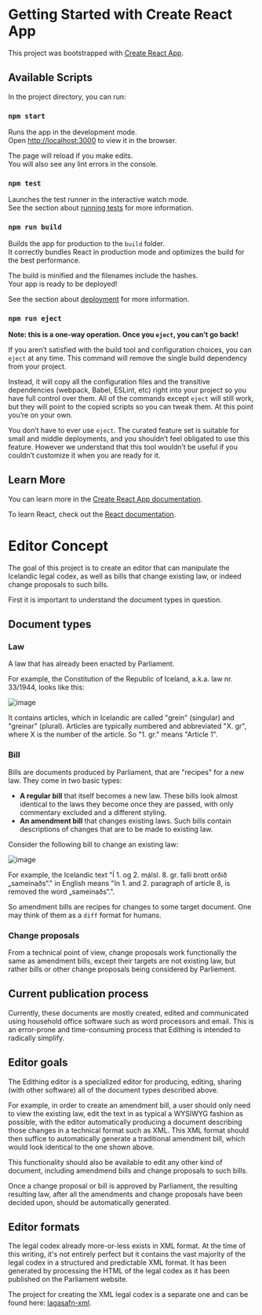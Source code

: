 # Getting Started with Create React App

This project was bootstrapped with [Create React App](https://github.com/facebook/create-react-app).

## Available Scripts

In the project directory, you can run:

### `npm start`

Runs the app in the development mode.\
Open [http://localhost:3000](http://localhost:3000) to view it in the browser.

The page will reload if you make edits.\
You will also see any lint errors in the console.

### `npm test`

Launches the test runner in the interactive watch mode.\
See the section about [running tests](https://facebook.github.io/create-react-app/docs/running-tests) for more information.

### `npm run build`

Builds the app for production to the `build` folder.\
It correctly bundles React in production mode and optimizes the build for the best performance.

The build is minified and the filenames include the hashes.\
Your app is ready to be deployed!

See the section about [deployment](https://facebook.github.io/create-react-app/docs/deployment) for more information.

### `npm run eject`

**Note: this is a one-way operation. Once you `eject`, you can’t go back!**

If you aren’t satisfied with the build tool and configuration choices, you can `eject` at any time. This command will remove the single build dependency from your project.

Instead, it will copy all the configuration files and the transitive dependencies (webpack, Babel, ESLint, etc) right into your project so you have full control over them. All of the commands except `eject` will still work, but they will point to the copied scripts so you can tweak them. At this point you’re on your own.

You don’t have to ever use `eject`. The curated feature set is suitable for small and middle deployments, and you shouldn’t feel obligated to use this feature. However we understand that this tool wouldn’t be useful if you couldn’t customize it when you are ready for it.

## Learn More

You can learn more in the [Create React App documentation](https://facebook.github.io/create-react-app/docs/getting-started).

To learn React, check out the [React documentation](https://reactjs.org/).

# Editor Concept

The goal of this project is to create an editor that can manipulate the Icelandic legal codex, as well as bills that change existing law, or indeed change proposals to such bills.

First it is important to understand the document types in question.

## Document types

### Law

A law that has already been enacted by Parliament.

For example, the Constitution of the Republic of Iceland, a.k.a. law nr. 33/1944, looks like this:

![image](https://github.com/althingi-net/edithing/assets/1698313/62790387-3015-4bcd-a746-4a862e9c67d8)

It contains articles, which in Icelandic are called "grein" (singular) and "greinar" (plural). Articles are typically numbered and abbreviated "X. gr", where X is the number of the article. So "1. gr." means "Article 1".

### Bill

Bills are documents produced by Parliament, that are "recipes" for a new law. They come in two basic types:

- **A regular bill** that itself becomes a new law. These bills look almost identical to the laws they become once they are passed, with only commentary excluded and a different styling.
- **An amendment bill** that changes existing laws. Such bills contain descriptions of changes that are to be made to existing law.

Consider the following bill to change an existing law:

![image](https://github.com/althingi-net/edithing/assets/1698313/aa822e24-7e37-42b2-a4dd-73cca78d4641)

For example, the Icelandic text "Í 1. og 2. málsl. 8. gr. falli brott orðið „sameinaðs“." in English means "In 1. and 2. paragraph of article 8, is removed the word „sameinaðs“.".

So amendment bills are recipes for changes to some target document. One may think of them as a `diff` format for humans.

### Change proposals

From a technical point of view, change proposals work functionally the same as amendment bills, except their targets are not existing law, but rather bills or other change proposals being considered by Parliement.

## Current publication process

Currently, these documents are mostly created, edited and communicated using household office software such as word processors and email. This is an error-prone and time-consuming process that Edithing is intended to radically simplify.

## Editor goals

The Edithing editor is a specialized editor for producing, editing, sharing (with other software) all of the document types described above.

For example, in order to create an amendment bill, a user should only need to view the existing law, edit the text in as typical a WYSIWYG fashion as possible, with the editor automatically producing a document describing those changes in a technical format such as XML. This XML format should then suffice to automatically generate a traditional amendment bill, which would look identical to the one shown above.

This functionality should also be available to edit any other kind of document, including amendmend bills and change proposals to such bills.

Once a change proposal or bill is approved by Parliament, the resulting resulting law, after all the amendments and change proposals have been decided upon, should be automatically generated.

## Editor formats

The legal codex already more-or-less exists in XML format. At the time of this writing, it's not entirely perfect but it contains the vast majority of the legal codex in a structured and predictable XML format. It has been generated by processing the HTML of the legal codex as it has been published on the Parliament website.

The project for creating the XML legal codex is a separate one and can be found here: [lagasafn-xml](https://github.com/althingi-net/lagasafn-xml).
